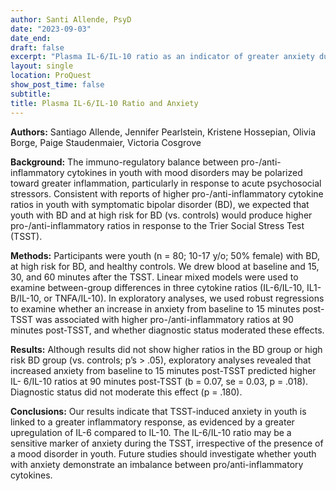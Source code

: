 ```yaml
---
author: Santi Allende, PsyD
date: "2023-09-03"
date_end: 
draft: false
excerpt: "Plasma IL-6/IL-10 ratio as an indicator of greater anxiety during the Trier Social Stress Test (manuscript in preparation)"
layout: single
location: ProQuest
show_post_time: false
subtitle:
title: Plasma IL-6/IL-10 Ratio and Anxiety
---
```


**Authors:** Santiago Allende, Jennifer Pearlstein, Kristene Hossepian, Olivia Borge, Paige Staudenmaier, Victoria Cosgrove

**Background:** The immuno-regulatory balance between pro-/anti-inflammatory cytokines in youth with mood disorders may be polarized toward greater inflammation, particularly in response to acute psychosocial stressors. Consistent with reports of higher pro-/anti-inflammatory cytokine ratios in youth with symptomatic bipolar disorder (BD), we expected that youth with BD and at high risk for BD (vs. controls) would produce higher pro-/anti-inflammatory ratios in response to the Trier Social Stress Test (TSST). 

**Methods:** Participants were youth (n = 80; 10-17 y/o; 50% female) with BD, at high risk for BD, and healthy controls. We drew blood at baseline and 15, 30, and 60 minutes after the TSST. Linear mixed models were used to examine between-group differences in three cytokine ratios (IL-6/IL-10, IL1-B/IL-10, or TNFA/IL-10). In exploratory analyses, we used robust regressions to examine whether an increase in anxiety from baseline to 15 minutes post-TSST was associated with higher pro-/anti-inflammatory ratios at 90 minutes post-TSST, and whether diagnostic status moderated these effects. 

**Results:** Although results did not show higher ratios in the BD group or high risk BD group (vs. controls; p’s > .05), exploratory analyses revealed that increased anxiety from baseline to 15 minutes post-TSST predicted higher IL- 6/IL-10 ratios at 90 minutes post-TSST (b = 0.07, se = 0.03, p = .018). Diagnostic status did not moderate this effect (p = .180). 

**Conclusions:** Our results indicate that TSST-induced anxiety in youth is linked to a greater inflammatory response, as evidenced by a greater upregulation of IL-6 compared to IL-10. The IL-6/IL-10 ratio may be a sensitive marker of anxiety during the TSST, irrespective of the presence of a mood disorder in youth. Future studies should investigate whether youth with anxiety demonstrate an imbalance between pro/anti-inflammatory cytokines.
